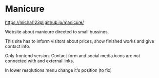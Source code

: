 # Manicure

https://michal123pl.github.io/manicure/

Website about manicure directed to small bussines. 

This site has to inform visitors about prices, show finished works and give contact info.

Only frontend version. 
Contact form and social media icons are not connected with and external links. 

In lower resolutions menu change it's position (to fix)
